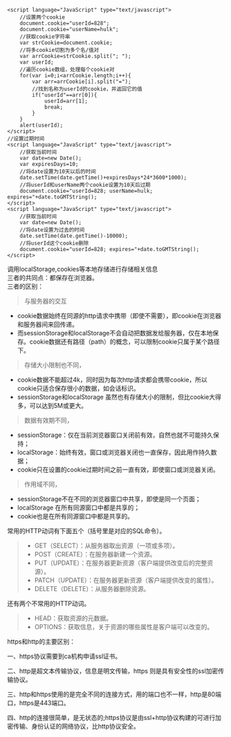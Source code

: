 ```
<script language="JavaScript" type="text/javascript"> 
    //设置两个cookie 
    document.cookie="userId=828"; 
    document.cookie="userName=hulk"; 
    //获取cookie字符串 
    var strCookie=document.cookie; 
    //将多cookie切割为多个名/值对 
    var arrCookie=strCookie.split("; "); 
    var userId; 
    //遍历cookie数组，处理每个cookie对 
    for(var i=0;i<arrCookie.length;i++){ 
        var arr=arrCookie[i].split("="); 
        //找到名称为userId的cookie，并返回它的值 
        if("userId"==arr[0]){ 
            userId=arr[1]; 
            break; 
        } 
    } 
    alert(userId); 
</script>
//设置过期时间
<script language="JavaScript" type="text/javascript"> 
    //获取当前时间 
    var date=new Date(); 
    var expiresDays=10; 
    //将date设置为10天以后的时间 
    date.setTime(date.getTime()+expiresDays*24*3600*1000); 
    //将userId和userName两个cookie设置为10天后过期 
    document.cookie="userId=828; userName=hulk; expires="+date.toGMTString(); 
</script>
<script language="JavaScript" type="text/javascript"> 
    //获取当前时间 
    var date=new Date(); 
    //将date设置为过去的时间 
    date.setTime(date.getTime()-10000); 
    //将userId这个cookie删除 
    document.cookie="userId=828; expires="+date.toGMTString(); 
</script>
```

调用localStorage,cookies等本地存储进行存储相关信息  
三者的共同点：都保存在浏览器。  
三者的区别：

> 与服务器的交互

* cookie数据始终在同源的http请求中携带（即使不需要），即cookie在浏览器和服务器间来回传递。
* 而sessionStorage和localStorage不会自动把数据发给服务器，仅在本地保存。cookie数据还有路径（path）的概念，可以限制cookie只属于某个路径下。

> 存储大小限制也不同，

* cookie数据不能超过4k，同时因为每次http请求都会携带cookie，所以cookie只适合保存很小的数据，如会话标识。
* sessionStorage和localStorage 虽然也有存储大小的限制，但比cookie大得多，可以达到5M或更大。

> 数据有效期不同，

* sessionStorage：仅在当前浏览器窗口关闭前有效，自然也就不可能持久保持；
* localStorage：始终有效，窗口或浏览器关闭也一直保存，因此用作持久数据；
* cookie只在设置的cookie过期时间之前一直有效，即使窗口或浏览器关闭。

> 作用域不同，

* sessionStorage不在不同的浏览器窗口中共享，即使是同一个页面；
* localStorage 在所有同源窗口中都是共享的；
* cookie也是在所有同源窗口中都是共享的。

常用的HTTP动词有下面五个（括号里是对应的SQL命令）。

> * GET（SELECT）：从服务器取出资源（一项或多项）。
> * POST（CREATE）：在服务器新建一个资源。
> * PUT（UPDATE）：在服务器更新资源（客户端提供改变后的完整资源）。
> * PATCH（UPDATE）：在服务器更新资源（客户端提供改变的属性）。
> * DELETE（DELETE）：从服务器删除资源。

还有两个不常用的HTTP动词。

> * HEAD：获取资源的元数据。
> * OPTIONS：获取信息，关于资源的哪些属性是客户端可以改变的。

https和http的主要区别：

一、https协议需要到ca机构申请ssl证书。

二、http是超文本传输协议，信息是明文传输，https 则是具有安全性的ssl加密传输协议。

三、http和https使用的是完全不同的连接方式，用的端口也不一样，http是80端口，https是443端口。

四、http的连接很简单，是无状态的;https协议是由ssl+http协议构建的可进行加密传输、身份认证的网络协议，比http协议安全。

